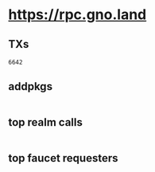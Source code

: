 # https://rpc.gno.land

## TXs
```
6642
```

## addpkgs
```
```

## top realm calls
```
```

## top faucet requesters
```
```

